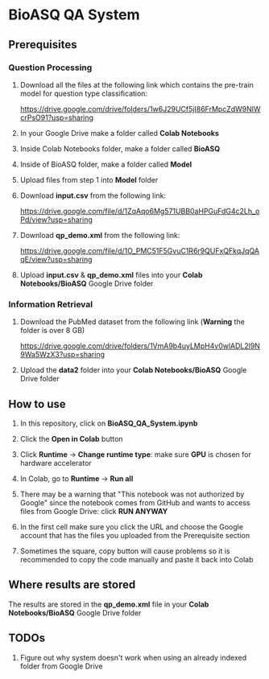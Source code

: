 # BioASQ QA System

## Prerequisites

### Question Processing
1. Download all the files at the following link which contains the pre-train model for question type classification:

   https://drive.google.com/drive/folders/1w6J29UCf5jI86FrMpcZdW9NlWcrPsO91?usp=sharing

2. In your Google Drive make a folder called **Colab Notebooks**

3. Inside Colab Notebooks folder, make a folder called **BioASQ**

4. Inside of BioASQ folder, make a folder called **Model**

5. Upload files from step 1 into **Model** folder

6. Download **input.csv**  from the following link:

   https://drive.google.com/file/d/1ZqAqo6Mg571UBB0aHPGuFdG4c2Lh_oPd/view?usp=sharing
   
7. Download **qp_demo.xml** from the following link:

   https://drive.google.com/file/d/1O_PMC51F5GvuC1R6r9QUFxQFkqJqQAqE/view?usp=sharing
   
8. Upload **input.csv** & **qp_demo.xml** files into your **Colab Notebooks/BioASQ** Google Drive folder


### Information Retrieval
1. Download the PubMed dataset from the following link (**Warning** the folder is over 8 GB)

   https://drive.google.com/drive/folders/1VmA9b4uyLMpH4v0wlADL2l9N9Wa5WzX3?usp=sharing

2. Upload the **data2** folder into your **Colab Notebooks/BioASQ** Google Drive folder


## How to use
1. In this repository, click on **BioASQ_QA_System.ipynb**

2. Click the **Open in Colab** button

3. Click **Runtime** -> **Change runtime type**: make sure **GPU** is chosen for hardware accelerator

4. In Colab, go to **Runtime** -> **Run all**

5. There may be a warning that "This notebook was not authorized by Google" since the notebook comes from GitHub and wants to access files from Google Drive: click **RUN ANYWAY**

6. In the first cell make sure you click the URL and choose the Google account that has the files you uploaded from the Prerequisite section

7. Sometimes the square, copy button will cause problems so it is recommended to copy the code manually and paste it back into Colab


## Where results are stored
The results are stored in the **qp_demo.xml** file in your **Colab Notebooks/BioASQ** Google Drive folder


## TODOs
1. Figure out why system doesn't work when using an already indexed folder from Google Drive
